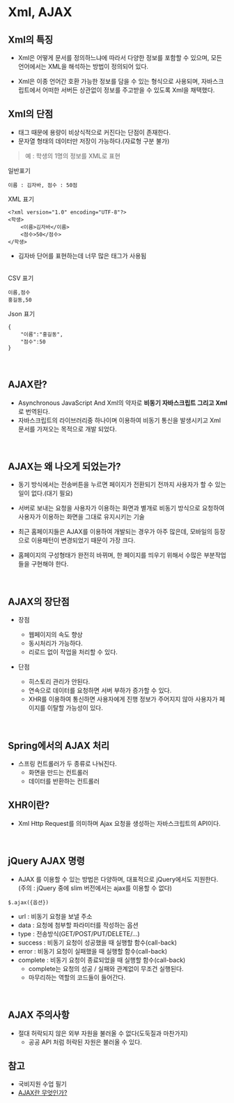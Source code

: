 Xml, AJAX
======

Xml의 특징
-------

- Xml은 어떻게 문서를 정의하느냐에 따라서 다양한 정보를 포함할 수 있으며,
  모든 언어에서는 XML을 해석하는 방법이 정의되어 있다.

- Xml은 이종 언어간 호환 가능한 정보를 담을 수 있는 형식으로 사용되며,
  자바스크립트에서 어떠한 서버든 상관없이 정보를 주고받을 수 있도록 Xml을 채택했다.

Xml의 단점
-------

- 태그 때문에 용량이 비상식적으로 커진다는 단점이 존재한다.
- 문자열 형태의 데이터만 저장이 가능하다.(자료형 구분 불가)

> 예 : 학생의 1명의 정보를 XML로 표현


일반표기

```
이름 : 김자바, 점수 : 50점
```

XML 표기

```
<?xml version="1.0" encoding="UTF-8"?>
<학생>
	<이름>김자바</이름>
	<점수>50</점수>
</학생>
```

- 김자바 단어를 표현하는데 너무 많은 태그가 사용됨      
  <br>

CSV 표기

```
이름,점수
홍길동,50
```

Json 표기

```
{
	"이름":"홍길동",
	"점수":50
}
```

<br>

AJAX란?
-------

* Asynchronous JavaScript And Xml의 약자로 __비동기 자바스크립트 그리고 Xml__ 로 번역된다.
* 자바스크립트의 라이브러리중 하나이며 이용하여 비동기 통신을 발생시키고 Xml 문서를 가져오는 목적으로 개발 되었다.

<br>

AJAX는 왜 나오게 되었는가?
------------

- 동기 방식에서는 전송버튼을 누르면 페이지가 전환되기 전까지 사용자가 할 수 있는 일이 없다.(대기 필요)

- 서버로 보내는 요청을 사용자가 이용하는 화면과 별개로
  비동기 방식으로 요청하여 사용자가 이용하는 화면을 그대로 유지시키는 기술

- 최근 홈페이지들은 AJAX를 이용하여 개발되는 경우가 아주 많은데,
  모바일의 등장으로 이용패턴이 변경되었기 때문이 가장 크다.

- 홈페이지의 구성형태가 완전히 바뀌며, 한 페이지를 띄우기 위해서 수많은 부분작업들을 구현해야 한다.

<br>

AJAX의 장단점
-----------

- 장점
    - 웹페이지의 속도 향상
    - 동시처리가 가능하다.
    - 리로드 없이 작업을 처리할 수 있다.

- 단점
    - 히스토리 관리가 안된다.
    - 연속으로 데이터를 요청하면 서버 부하가 증가할 수 있다.
    - XHR를 이용하여 통신하면 사용자에게 진행 정보가 주어지지 않아 사용자가 페이지를 이탈할 가능성이 있다.

<br>

Spring에서의 AJAX 처리
-----------

- 스프링 컨트롤러가 두 종류로 나눠진다.
    - 화면을 만드는 컨트롤러
    - 데이터를 반환하는 컨트롤러

XHR이란?
-----------

- Xml Http Request를 의미하며 Ajax 요청을 생성하는 자바스크립트의 API이다.

<br>

jQuery AJAX 명령
-----------

- AJAX 를 이용할 수 있는 방법은 다양하며, 대표적으로 jQuery에서도 지원한다.        
  (주의 : jQuery 중에 slim 버전에서는 ajax를 이용할 수 없다)

```
$.ajax({옵션})
```

- url : 비동기 요청을 보낼 주소
- data : 요청에 첨부할 파라미터를 작성하는 옵션
- type : 전송방식(GET/POST/PUT/DELETE/...)
- success : 비동기 요청이 성공했을 때 실행할 함수(call-back)
- error : 비동기 요청이 실패했을 때 실행할 함수(call-back)
- complete : 비동기 요청이 종료되었을 때 실행할 함수(call-back)
    - complete는 요청의 성공 / 실패와 관계없이 무조건 실행된다.
    - 마무리하는 역할의 코드들이 들어간다.

<br>

AJAX 주의사항
----------

- 절대 허락되지 않은 외부 자원을 불러올 수 없다(도둑질과 마찬가지)
    - 공공 API 처럼 허락된 자원은 불러올 수 있다.

참고
----------

- 국비지원 수업 필기
- [AJAX란 무엇인가?](https://coding-factory.tistory.com/143)

